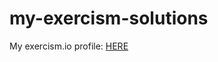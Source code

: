 my-exercism-solutions
=====================

My exercism.io profile: [HERE](http://exercism.io/sakydpozrux)
